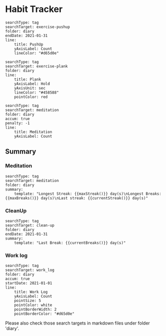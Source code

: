# Habit Tracker

```tracker
searchType: tag
searchTarget: exercise-pushup
folder: diary
endDate: 2021-01-31
line:
    title: PushUp
    yAxisLabel: Count
    lineColor: "#d65d0e"
```

```tracker
searchType: tag
searchTarget: exercise-plank
folder: diary
line:
    title: Plank
    yAxisLabel: Hold
    yAxisUnit: sec
    lineColor: "#458588"
    pointColor: red
```

```tracker
searchType: tag
searchTarget: meditation
folder: diary
accum: true
penalty: -1
line:
    title: Meditation
    yAxisLabel: Count
```

## Summary

### Meditation

```tracker
searchType: tag
searchTarget: meditation
folder: diary
summary:
    template: "Longest Streak: {{maxStreak()}} day(s)\nLongest Breaks: {{maxBreaks()}} day(s)\nLast streak: {{currentStreak()}} day(s)"
```

### CleanUp

```tracker
searchType: tag
searchTarget: clean-up
folder: diary
endDate: 2021-01-31
summary:
    template: "Last Break: {{currentBreaks()}} day(s)"
```

### Work log

```tracker
searchType: tag
searchTarget: work_log
folder: diary
accum: true
startDate: 2021-01-01
line:
    title: Work Log
    yAxisLabel: Count
    pointSize: 5
    pointColor: white
    pointBorderWidth: 2
    pointBorderColor: "#d65d0e"
```

Please also check those search targets in markdown files under folder 'diary'.
